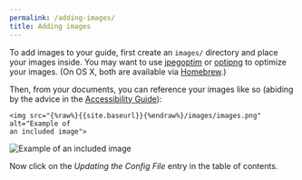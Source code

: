 ```yaml
---
permalink: /adding-images/
title: Adding images
---
```

To add images to your guide, first create an `images/` directory and place
your images inside. You may want to use
[jpegoptim](https://github.com/tjko/jpegoptim) or
[optipng](http://optipng.sourceforge.net/) to optimize your images. (On OS X,
both are available via [Homebrew](http://brew.sh/).)

Then, from your documents, you can reference your images like so (abiding by
the advice in the [Accessibility
Guide](http://18f.github.io/accessibility/images/)):

```
<img src="{%raw%}{{site.baseurl}}{%endraw%}/images/images.png" alt="Example of
an included image">
```

<img src="{{site.baseurl}}/images/images.png" alt="Example of an included image">

Now click on the _Updating the Config File_ entry in the table of contents.
